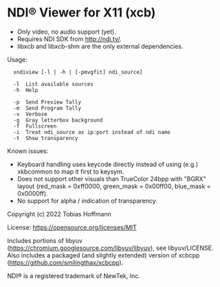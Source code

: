 # NDI® Viewer for X11 (xcb)

- Only video, no audio support (yet).
- Requires NDI SDK from http://ndi.tv/.
- libxcb and libxcb-shm are the only external dependencies.

Usage:
```
  xndiview [-l | -h | [-pmvgfit] ndi_source]

  -l  List available sources
  -h  Help

  -p  Send Preview Tally
  -m  Send Program Tally
  -v  Verbose
  -g  Gray letterbox background
  -f  Fullscreen
  -i  Treat ndi_source as ip:port instead of ndi name
  -t  Show transparency

```

Known issues:
- Keyboard handling uses keycode directly instead of using (e.g.) xkbcommon to map it first to keysym.
- Does not support other visuals than TrueColor 24bpp with "BGRX" layout (red_mask = 0xff0000, green_mask = 0x00ff00, blue_mask = 0x0000ff).
- No support for alpha / indication of transparency.

Copyright (c) 2022 Tobias Hoffmann

License: https://opensource.org/licenses/MIT

Includes portions of libyuv (https://chromium.googlesource.com/libyuv/libyuv), see libyuv/LICENSE.  
Also includes a packaged (and slightly extended) version of xcbcpp (https://github.com/smilingthax/xcbcpp).

NDI® is a registered trademark of NewTek, Inc.

